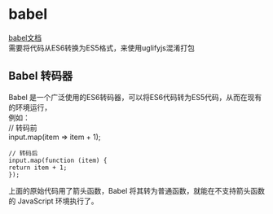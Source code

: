 
# babel

[babel文档](https://babeljs.io/docs/en/6.26.3/index.html)  
需要将代码从ES6转换为ES5格式，来使用uglifyjs混淆打包

## Babel 转码器
Babel 是一个广泛使用的ES6转码器，可以将ES6代码转为ES5代码，从而在现有的环境运行，  
例如：  
    // 转码前  
    input.map(item => item + 1);

    // 转码后  
    input.map(function (item) {
    return item + 1;
    });

 上面的原始代码用了箭头函数，Babel 将其转为普通函数，就能在不支持箭头函数的 JavaScript 环境执行了。  


